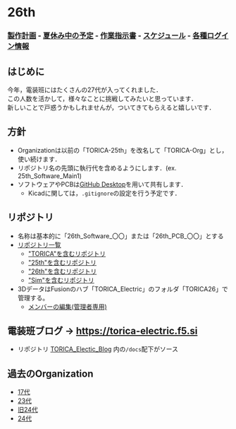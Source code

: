 # 26th

### [製作計画](製作計画/) - [夏休み中の予定](夏休み中の計画/) - [作業指示書](作業指示書/) - [スケジュール](スケジュール/) - [各種ログイン情報](https://github.com/TORICA-Org/.github-private/blob/main/各種ログイン情報.md)

## はじめに

今年，電装班にはたくさんの27代が入ってくれました．  
この人数を活かして，様々なことに挑戦してみたいと思っています．  
新しいことで戸惑うかもしれませんが，ついてきてもらえると嬉しいです．

## 方針
- Organizationは以前の「TORICA-25th」を改名して「TORICA-Org」とし，使い続けます．
- リポジトリ名の先頭に執行代を含めるようにします．(ex. 25th_Software_Main1)
- ソフトウェアやPCBは[GitHub Desktop](https://telling-march-c0b.notion.site/GitHub-3cdb20e471f94cf2a37b2ce450b8e38a)を用いて共有します．
  - Kicadに関しては，`.gitignore`の設定を行う予定です．

## リポジトリ
- 名称は基本的に「26th_Software_〇〇」または「26th_PCB_〇〇」とする
- [リポジトリ一覧](https://github.com/orgs/TORICA-Org/repositories)
  - ["TORICA"を含むリポジトリ](https://github.com/orgs/TORICA-Org/repositories?q=TORICA)
  - ["25th"を含むリポジトリ](https://github.com/orgs/TORICA-Org/repositories?q=25th)
  - ["26th"を含むリポジトリ](https://github.com/orgs/TORICA-Org/repositories?q=26th)
  - ["Sim"を含むリポジトリ](https://github.com/orgs/TORICA-Org/repositories?q=Sim)
- 3DデータはFusionのハブ「TORICA_Electric」のフォルダ「TORICA26」で管理する。
  - [メンバーの編集(管理者専用)](https://gmail4344101.autodesk360.com/g/admin/manage/roles/people)

## 電装班ブログ → https://torica-electric.f5.si
- リポジトリ [TORICA_Electic_Blog](https://github.com/TORICA-Org/TORICA_Electric_Blog) 内の`/docs`配下がソース
  
## 過去のOrganization
- [17代](https://github.com/TORICA)
- [23代](https://github.com/TORICA-23th)
- [旧24代](https://github.com/TORICA-24th-Old)
- [24代](https://github.com/TORICA-24th)
